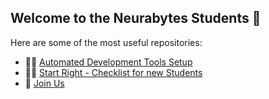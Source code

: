 ## Welcome to the Neurabytes Students 🙌

Here are some of the most useful repositories: 

* 👩‍💻 [Automated Development Tools Setup](https://github.com/neurabytes/nb-automation-devtools)
* 🙋‍♀️ [Start Right - Checklist for new Students](https://www.neurabytes.com/students/start-right)
* 🤝 [Join Us](https://www.neurabytes.com/students)



<!--

**Here are some ideas to get you started:**

🙋‍♀️ A short introduction - what is your organization all about?
🌈 Contribution guidelines - how can the community get involved?
👩‍💻 Useful resources - where can the community find your docs? Is there anything else the community should know?
🍿 Fun facts - what does your team eat for breakfast?
🧙 Remember, you can do mighty things with the power of [Markdown](https://docs.github.com/github/writing-on-github/getting-started-with-writing-and-formatting-on-github/basic-writing-and-formatting-syntax)
-->
